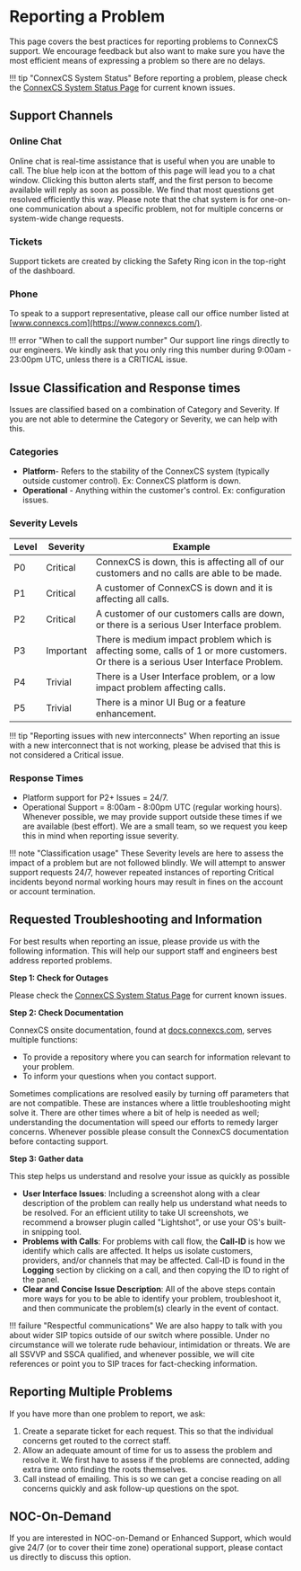 # Reporting a Problem
This page covers the best practices for reporting problems to ConnexCS support.  We encourage feedback but also want to make sure you have the most efficient means of expressing a problem so there are no delays.

!!! tip "ConnexCS System Status"
    Before reporting a problem, please check the [ConnexCS System Status Page](https://status.connexcs.com/) for current known issues. 

## Support Channels

### Online Chat
Online chat is real-time assistance that is useful when you are unable to call.  The blue help icon at the bottom of this page will lead you to a chat window.  Clicking this button alerts staff, and the first person to become available will reply as soon as possible.  We find that most questions get resolved efficiently this way. Please note that the chat system is for one-on-one communication about a specific problem, not for multiple concerns or system-wide change requests. 

### Tickets
Support tickets are created by clicking the Safety Ring icon in the top-right of the dashboard.

### Phone
To speak to a support representative, please call our office number listed at [www.connexcs.com](https://www.connexcs.com/). 

!!! error "When to call the support number"
    Our support line rings directly to our engineers. We kindly ask that you only ring this number during 9:00am - 23:00pm UTC, unless there is a CRITICAL issue.

## Issue Classification and Response times
Issues are classified based on a combination of Category and Severity. If you are not able to determine the Category or Severity, we can help with this. 

### Categories

+ **Platform**- Refers to the stability of the ConnexCS system (typically outside customer control). Ex: ConnexCS platform is down. 
+ **Operational** - Anything within the customer's control. Ex: configuration issues. 

### Severity Levels

|Level|Severity|Example|
|---|---|---|
|P0|Critical|ConnexCS is down, this is affecting all of our customers and no calls are able to be made.|
|P1|Critical|A customer of ConnexCS is down and it is affecting all calls.|
|P2|Critical|A customer of our customers calls are down, or there is a serious User Interface problem.|
|P3|Important|There is medium impact problem which is affecting some, calls of 1 or more customers. Or there is a serious User Interface Problem.|
|P4|Trivial|There is a User Interface problem, or a low impact problem affecting calls.|
|P5|Trivial|There is a minor UI Bug or a feature enhancement.|

!!! tip "Reporting issues with new interconnects"
    When reporting an issue with a new interconnect that is not working, please be advised that this is not considered a Critical issue. 

### Response Times

+ Platform support for P2+ Issues = 24/7.
+ Operational Support = 8:00am - 8:00pm UTC (regular working hours). Whenever possible, we may provide support outside these times if we are available (best effort). We are a small team, so we request you keep this in mind when reporting issue severity. 

!!! note "Classification usage"
    These Severity levels are here to assess the impact of a problem but are not followed blindly. We will attempt to answer support requests 24/7, however repeated instances of reporting Critical incidents beyond normal working hours may result in fines on the account or account termination.

## Requested Troubleshooting and Information
For best results when reporting an issue, please provide us with the following information. This will help our support staff and engineers best address reported problems. 

**Step 1: Check for Outages**

Please check the [ConnexCS System Status Page](https://status.connexcs.com/) for current known issues. 

**Step 2: Check Documentation**

ConnexCS onsite documentation, found at [docs.connexcs.com](https://docs.connexcs.com/), serves multiple functions:

* To provide a repository where you can search for information relevant to your problem.
* To inform your questions when you contact support.

Sometimes complications are resolved easily by turning off parameters that are not compatible. These are instances where a little troubleshooting might solve it. There are other times where a bit of help is needed as well; understanding the documentation will speed our efforts to remedy larger concerns. Whenever possible please consult the ConnexCS documentation before contacting support. 

**Step 3: Gather data**

This step helps us understand and resolve your issue as quickly as possible

* **User Interface Issues**: Including a screenshot along with a clear description of the problem can really help us understand what needs to be resolved. For an efficient utility to take UI screenshots, we recommend a browser plugin called "Lightshot", or use your OS's built-in snipping tool.
* **Problems with Calls**: For problems with call flow, the **Call-ID** is how we identify which calls are affected. It helps us isolate customers, providers, and/or channels that may be affected. Call-ID is found in the **Logging** section by clicking on a call, and then copying the ID to right of the panel.
* **Clear and Concise Issue Description**: All of the above steps contain more ways for you to be able to identify your problem, troubleshoot it, and then communicate the problem(s) clearly in the event of contact.

!!! failure "Respectful communications"
    We are also happy to talk with you about wider SIP topics outside of our switch where possible. Under no circumstance will we tolerate rude behaviour, intimidation or threats. We are all SSVVP and SSCA qualified, and whenever possible, we will cite references or point you to SIP traces for fact-checking information.

## Reporting Multiple Problems
If you have more than one problem to report, we ask:

1. Create a separate ticket for each request.  This so that the individual concerns get routed to the correct staff.
2. Allow an adequate amount of time for us to assess the problem and resolve it.  We first have to assess if the problems are connected, adding extra time onto finding the roots themselves.
3. Call instead of emailing.  This is so we can get a concise reading on all concerns quickly and ask follow-up questions on the spot.


## NOC-On-Demand
If you are interested in NOC-on-Demand or Enhanced Support, which would give 24/7 (or to cover their time zone) operational support, please contact us directly to discuss this option. 
